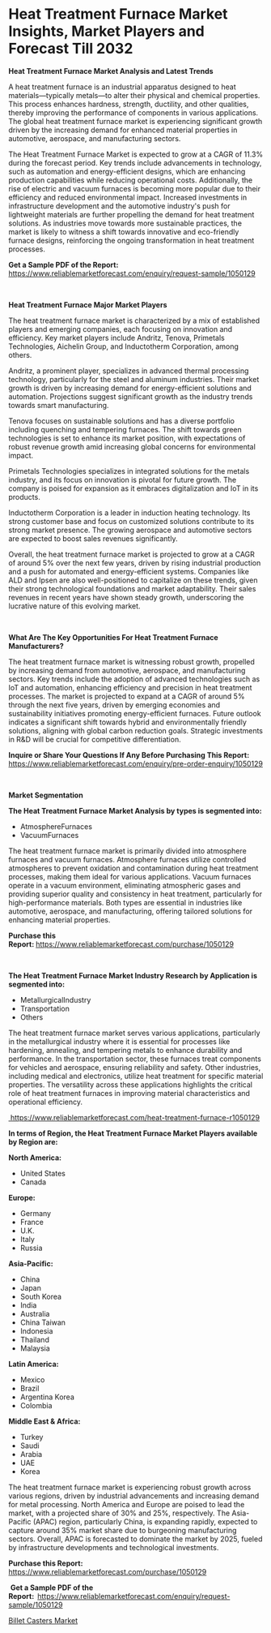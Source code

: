 <p><h1>Heat Treatment Furnace Market Insights, Market Players and Forecast Till 2032</h1></p><p><strong>Heat Treatment Furnace Market Analysis and Latest Trends</strong></p>
<p><p>A heat treatment furnace is an industrial apparatus designed to heat materials—typically metals—to alter their physical and chemical properties. This process enhances hardness, strength, ductility, and other qualities, thereby improving the performance of components in various applications. The global heat treatment furnace market is experiencing significant growth driven by the increasing demand for enhanced material properties in automotive, aerospace, and manufacturing sectors. </p><p>The Heat Treatment Furnace Market is expected to grow at a CAGR of 11.3% during the forecast period. Key trends include advancements in technology, such as automation and energy-efficient designs, which are enhancing production capabilities while reducing operational costs. Additionally, the rise of electric and vacuum furnaces is becoming more popular due to their efficiency and reduced environmental impact. Increased investments in infrastructure development and the automotive industry's push for lightweight materials are further propelling the demand for heat treatment solutions. As industries move towards more sustainable practices, the market is likely to witness a shift towards innovative and eco-friendly furnace designs, reinforcing the ongoing transformation in heat treatment processes.</p></p>
<p><strong>Get a Sample PDF of the Report:&nbsp;</strong> <a href="https://www.reliablemarketforecast.com/enquiry/request-sample/1050129?utm_campaign=3069&utm_medium=2&utm_source=Github&utm_content=ia&utm_term=08042025&utm_id=heat-treatment-furnace">https://www.reliablemarketforecast.com/enquiry/request-sample/1050129</a></p>
<p>&nbsp;</p>
<p><strong>Heat Treatment Furnace Major Market Players</strong></p>
<p><p>The heat treatment furnace market is characterized by a mix of established players and emerging companies, each focusing on innovation and efficiency. Key market players include Andritz, Tenova, Primetals Technologies, Aichelin Group, and Inductotherm Corporation, among others.</p><p>Andritz, a prominent player, specializes in advanced thermal processing technology, particularly for the steel and aluminum industries. Their market growth is driven by increasing demand for energy-efficient solutions and automation. Projections suggest significant growth as the industry trends towards smart manufacturing.</p><p>Tenova focuses on sustainable solutions and has a diverse portfolio including quenching and tempering furnaces. The shift towards green technologies is set to enhance its market position, with expectations of robust revenue growth amid increasing global concerns for environmental impact.</p><p>Primetals Technologies specializes in integrated solutions for the metals industry, and its focus on innovation is pivotal for future growth. The company is poised for expansion as it embraces digitalization and IoT in its products.</p><p>Inductotherm Corporation is a leader in induction heating technology. Its strong customer base and focus on customized solutions contribute to its strong market presence. The growing aerospace and automotive sectors are expected to boost sales revenues significantly.</p><p>Overall, the heat treatment furnace market is projected to grow at a CAGR of around 5% over the next few years, driven by rising industrial production and a push for automated and energy-efficient systems. Companies like ALD and Ipsen are also well-positioned to capitalize on these trends, given their strong technological foundations and market adaptability. Their sales revenues in recent years have shown steady growth, underscoring the lucrative nature of this evolving market.</p></p>
<p>&nbsp;</p>
<p><strong>What Are The Key Opportunities For Heat Treatment Furnace Manufacturers?</strong></p>
<p><p>The heat treatment furnace market is witnessing robust growth, propelled by increasing demand from automotive, aerospace, and manufacturing sectors. Key trends include the adoption of advanced technologies such as IoT and automation, enhancing efficiency and precision in heat treatment processes. The market is projected to expand at a CAGR of around 5% through the next five years, driven by emerging economies and sustainability initiatives promoting energy-efficient furnaces. Future outlook indicates a significant shift towards hybrid and environmentally friendly solutions, aligning with global carbon reduction goals. Strategic investments in R&D will be crucial for competitive differentiation.</p></p>
<p><strong>Inquire or Share Your Questions If Any Before Purchasing This Report:</strong> <a href="https://www.reliablemarketforecast.com/enquiry/pre-order-enquiry/1050129?utm_campaign=3069&utm_medium=2&utm_source=Github&utm_content=ia&utm_term=08042025&utm_id=heat-treatment-furnace">https://www.reliablemarketforecast.com/enquiry/pre-order-enquiry/1050129</a></p>
<p>&nbsp;</p>
<p><strong>Market Segmentation</strong></p>
<p><strong>The Heat Treatment Furnace Market Analysis by types is segmented into:</strong></p>
<p><ul><li>AtmosphereFurnaces</li><li>VacuumFurnaces</li></ul></p>
<p><p>The heat treatment furnace market is primarily divided into atmosphere furnaces and vacuum furnaces. Atmosphere furnaces utilize controlled atmospheres to prevent oxidation and contamination during heat treatment processes, making them ideal for various applications. Vacuum furnaces operate in a vacuum environment, eliminating atmospheric gases and providing superior quality and consistency in heat treatment, particularly for high-performance materials. Both types are essential in industries like automotive, aerospace, and manufacturing, offering tailored solutions for enhancing material properties.</p></p>
<p><strong>Purchase this Report:&nbsp;</strong><a href="https://www.reliablemarketforecast.com/purchase/1050129?utm_campaign=3069&utm_medium=2&utm_source=Github&utm_content=ia&utm_term=08042025&utm_id=heat-treatment-furnace">https://www.reliablemarketforecast.com/purchase/1050129</a></p>
<p>&nbsp;</p>
<p><strong>The Heat Treatment Furnace Market Industry Research by Application is segmented into:</strong></p>
<p><ul><li>MetallurgicalIndustry</li><li>Transportation</li><li>Others</li></ul></p>
<p><p>The heat treatment furnace market serves various applications, particularly in the metallurgical industry where it is essential for processes like hardening, annealing, and tempering metals to enhance durability and performance. In the transportation sector, these furnaces treat components for vehicles and aerospace, ensuring reliability and safety. Other industries, including medical and electronics, utilize heat treatment for specific material properties. The versatility across these applications highlights the critical role of heat treatment furnaces in improving material characteristics and operational efficiency.</p></p>
<p><a href="https://www.reliablemarketforecast.com/heat-treatment-furnace-r1050129?utm_campaign=3069&utm_medium=2&utm_source=Github&utm_content=ia&utm_term=08042025&utm_id=heat-treatment-furnace">&nbsp;https://www.reliablemarketforecast.com/heat-treatment-furnace-r1050129</a></p>
<p><strong>In terms of Region, the Heat Treatment Furnace Market Players available by Region are:</strong></p>
<p>
    <p> <strong> North America: </strong>
        <ul>
            <li>United States</li>
            <li>Canada</li>
        </ul>
        </p> 
    <p> <strong> Europe: </strong>
        <ul>
            <li>Germany</li>
            <li>France</li>
            <li>U.K.</li>
            <li>Italy</li>
            <li>Russia</li>
        </ul>
        </p> 
    <p> <strong> Asia-Pacific: </strong>
        <ul>
            <li>China</li>
            <li>Japan</li>
            <li>South Korea</li>
            <li>India</li>
            <li>Australia</li>
            <li>China Taiwan</li>
            <li>Indonesia</li>
            <li>Thailand</li>
            <li>Malaysia</li>
        </ul>
        </p> 
    <p> <strong> Latin America: </strong>
        <ul>
            <li>Mexico</li>
            <li>Brazil</li>
            <li>Argentina Korea</li>
            <li>Colombia</li>
        </ul>
        </p> 
    <p> <strong> Middle East & Africa: </strong>
        <ul>
            <li>Turkey</li>
            <li>Saudi</li>
            <li>Arabia</li>
            <li>UAE</li>
            <li>Korea</li>
        </ul>
    </p>
    </p>
<p><p>The heat treatment furnace market is experiencing robust growth across various regions, driven by industrial advancements and increasing demand for metal processing. North America and Europe are poised to lead the market, with a projected share of 30% and 25%, respectively. The Asia-Pacific (APAC) region, particularly China, is expanding rapidly, expected to capture around 35% market share due to burgeoning manufacturing sectors. Overall, APAC is forecasted to dominate the market by 2025, fueled by infrastructure developments and technological investments.</p></p>
<p><strong>Purchase this Report: </strong><a href="https://www.reliablemarketforecast.com/purchase/1050129?utm_campaign=3069&utm_medium=2&utm_source=Github&utm_content=ia&utm_term=08042025&utm_id=heat-treatment-furnace">https://www.reliablemarketforecast.com/purchase/1050129</a></p>
<p>&nbsp;<strong>Get a Sample PDF of the Report:&nbsp;&nbsp;</strong><a href="https://www.reliablemarketforecast.com/enquiry/request-sample/1050129?utm_campaign=3069&utm_medium=2&utm_source=Github&utm_content=ia&utm_term=08042025&utm_id=heat-treatment-furnace">https://www.reliablemarketforecast.com/enquiry/request-sample/1050129</a></p>
<p><strong></strong></p>
<p><p><a href="https://github.com/dailyspunj47/Market-Research-Report-List-1/blob/main/billet-casters-market.md?utm_campaign=3069&utm_medium=2&utm_source=Github&utm_content=ia&utm_term=08042025&utm_id=heat-treatment-furnace">Billet Casters Market</a></p></p>